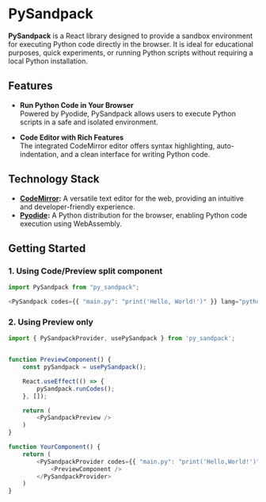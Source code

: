 # PySandpack

**PySandpack** is a React library designed to provide a sandbox environment for executing Python code directly in the browser. It is ideal for educational purposes, quick experiments, or running Python scripts without requiring a local Python installation.

## Features

- **Run Python Code in Your Browser**  
  Powered by Pyodide, PySandpack allows users to execute Python scripts in a safe and isolated environment.
  
- **Code Editor with Rich Features**  
  The integrated CodeMirror editor offers syntax highlighting, auto-indentation, and a clean interface for writing Python code.

## Technology Stack

- **[CodeMirror](https://codemirror.net/):** A versatile text editor for the web, providing an intuitive and developer-friendly experience.
- **[Pyodide](https://pyodide.org/):** A Python distribution for the browser, enabling Python code execution using WebAssembly.

## Getting Started

### 1. Using Code/Preview split component
```ts
import PySandpack from "py_sandpack";

<PySandpack codes={{ "main.py": "print('Hello, World!')" }} lang="python" />;
```

### 2. Using Preview only
```ts
import { PySandpackProvider, usePySandpack } from 'py_sandpack';


function PreviewComponent() {
    const pySandpack = usePySandpack();

    React.useEffect(() => {
        pySandpack.runCodes();
    }, []);

    return (
        <PySandpackPreview />
    )
}

function YourComponent() {
    return (
        <PySandpackProvider codes={{ "main.py": "print('Hello,World!')" }} lang="python">
            <PreviewComponent />
        </PySandpackProvider>
    )
}
```